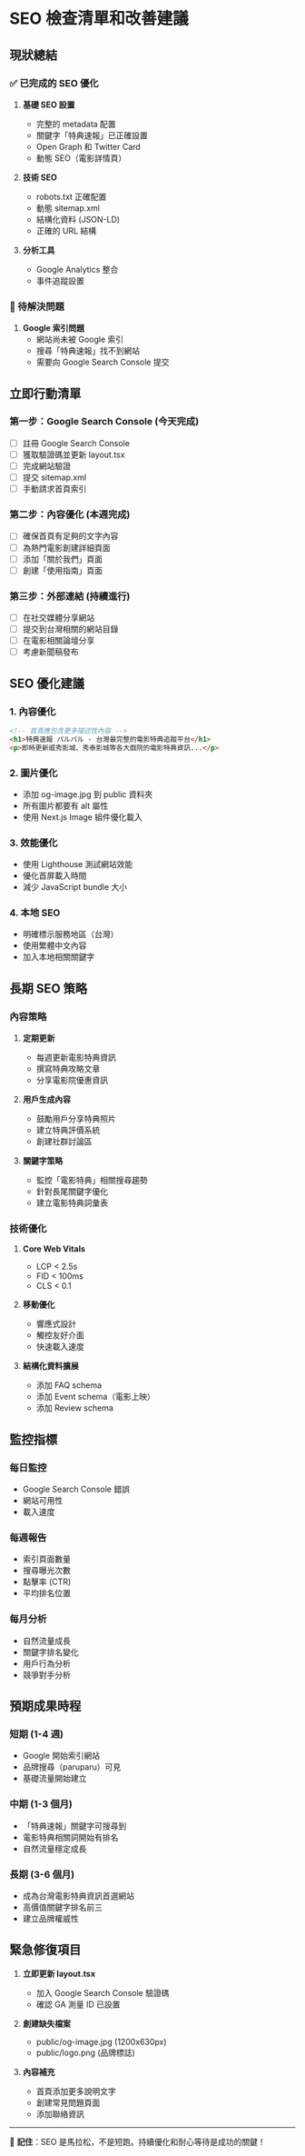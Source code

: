 # SEO 檢查清單和改善建議

## 現狀總結

### ✅ 已完成的 SEO 優化
1. **基礎 SEO 設置**
   - 完整的 metadata 配置
   - 關鍵字「特典速報」已正確設置
   - Open Graph 和 Twitter Card
   - 動態 SEO（電影詳情頁）

2. **技術 SEO**
   - robots.txt 正確配置
   - 動態 sitemap.xml
   - 結構化資料 (JSON-LD)
   - 正確的 URL 結構

3. **分析工具**
   - Google Analytics 整合
   - 事件追蹤設置

### 🔴 待解決問題
1. **Google 索引問題**
   - 網站尚未被 Google 索引
   - 搜尋「特典速報」找不到網站
   - 需要向 Google Search Console 提交

## 立即行動清單

### 第一步：Google Search Console (今天完成)
- [ ] 註冊 Google Search Console
- [ ] 獲取驗證碼並更新 layout.tsx
- [ ] 完成網站驗證
- [ ] 提交 sitemap.xml
- [ ] 手動請求首頁索引

### 第二步：內容優化 (本週完成)
- [ ] 確保首頁有足夠的文字內容
- [ ] 為熱門電影創建詳細頁面
- [ ] 添加「關於我們」頁面
- [ ] 創建「使用指南」頁面

### 第三步：外部連結 (持續進行)
- [ ] 在社交媒體分享網站
- [ ] 提交到台灣相關的網站目錄
- [ ] 在電影相關論壇分享
- [ ] 考慮新聞稿發布

## SEO 優化建議

### 1. 內容優化
```html
<!-- 首頁應包含更多描述性內容 -->
<h1>特典速報 パルパル - 台灣最完整的電影特典追蹤平台</h1>
<p>即時更新威秀影城、秀泰影城等各大戲院的電影特典資訊...</p>
```

### 2. 圖片優化
- 添加 og-image.jpg 到 public 資料夾
- 所有圖片都要有 alt 屬性
- 使用 Next.js Image 組件優化載入

### 3. 效能優化
- 使用 Lighthouse 測試網站效能
- 優化首屏載入時間
- 減少 JavaScript bundle 大小

### 4. 本地 SEO
- 明確標示服務地區（台灣）
- 使用繁體中文內容
- 加入本地相關關鍵字

## 長期 SEO 策略

### 內容策略
1. **定期更新**
   - 每週更新電影特典資訊
   - 撰寫特典攻略文章
   - 分享電影院優惠資訊

2. **用戶生成內容**
   - 鼓勵用戶分享特典照片
   - 建立特典評價系統
   - 創建社群討論區

3. **關鍵字策略**
   - 監控「電影特典」相關搜尋趨勢
   - 針對長尾關鍵字優化
   - 建立電影特典詞彙表

### 技術優化
1. **Core Web Vitals**
   - LCP < 2.5s
   - FID < 100ms  
   - CLS < 0.1

2. **移動優化**
   - 響應式設計
   - 觸控友好介面
   - 快速載入速度

3. **結構化資料擴展**
   - 添加 FAQ schema
   - 添加 Event schema（電影上映）
   - 添加 Review schema

## 監控指標

### 每日監控
- Google Search Console 錯誤
- 網站可用性
- 載入速度

### 每週報告
- 索引頁面數量
- 搜尋曝光次數
- 點擊率 (CTR)
- 平均排名位置

### 每月分析
- 自然流量成長
- 關鍵字排名變化
- 用戶行為分析
- 競爭對手分析

## 預期成果時程

### 短期 (1-4 週)
- Google 開始索引網站
- 品牌搜尋（paruparu）可見
- 基礎流量開始建立

### 中期 (1-3 個月)
- 「特典速報」關鍵字可搜尋到
- 電影特典相關詞開始有排名
- 自然流量穩定成長

### 長期 (3-6 個月)
- 成為台灣電影特典資訊首選網站
- 高價值關鍵字排名前三
- 建立品牌權威性

## 緊急修復項目

1. **立即更新 layout.tsx**
   - 加入 Google Search Console 驗證碼
   - 確認 GA 測量 ID 已設置

2. **創建缺失檔案**
   - public/og-image.jpg (1200x630px)
   - public/logo.png (品牌標誌)

3. **內容補充**
   - 首頁添加更多說明文字
   - 創建常見問題頁面
   - 添加聯絡資訊

---

📌 **記住**：SEO 是馬拉松，不是短跑。持續優化和耐心等待是成功的關鍵！